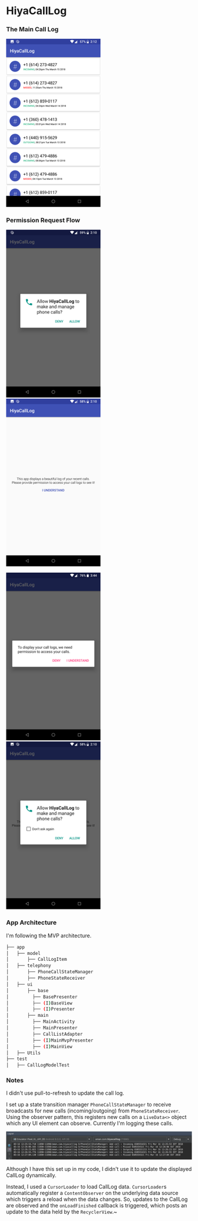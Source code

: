 # HiyaCallLog

### The Main Call Log

<img src="/images/Screenshot_20180316-141206.png" width="256">

### Permission Request Flow

<img src="/images/Screenshot_20180316-141032.png" width="256"> <img src="/images/Screenshot_20180316-141042.png" width="256">

<img src="/images/Screenshot (Mar 16, 2018 3_44_59 PM).png" width="256"> <img src="/images/Screenshot_20180316-141048.png" width="256">

### App Architecture

I'm following the MVP architecture.

```bash
├── app
│   ├── model
│       ├── CallLogItem
│   ├── telephony
│       ├── PhoneCallStateManager
│       ├── PhoneStateReceiver
│   ├── ui
│       ├── base
│         ├── BasePresenter
│         ├── (I)BaseView
│         ├── (I)Presenter
│       ├── main
│         ├── MainActivity
│         ├── MainPresenter
│         ├── CallListAdapter
│         ├── (I)MainMvpPresenter
│         ├── (I)MainView
│   ├── Utils
├── test
│   ├── CallLogModelTest
```

### Notes

I didn't use pull-to-refresh to update the call log. 

I set up a state transition manager `PhoneCallStateManager` to receive broadcasts for new calls (incoming/outgoing) from `PhoneStateReceiver`. Using the observer pattern, this registers new calls on a `LiveData<>` object which any UI element can observe. Currently I'm logging these calls.

<img src="/images/Screen Shot 2018-03-16 at 12.27.27 PM.png" width="1024">

Although I have this set up in my code, I didn't use it to update the displayed CallLog dynamically.

Instead, I used a `CursorLoader` to load CallLog data. `CursorLoader`s automatically register a `ContentObserver` on the underlying data source which triggers a reload when the data changes. So, updates to the CallLog are observed and the `onLoadFinished` callback is triggered, which posts an update to the data held by the `RecyclerView`.~
